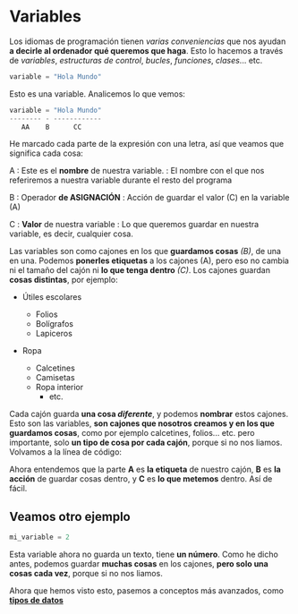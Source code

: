 # Variables

Los idiomas de programación tienen *varias conveniencias* que nos ayudan **a decirle al ordenador qué queremos que haga**. Esto lo hacemos a través de *variables*, *estructuras de control*, *bucles*, *funciones*, *clases*... etc.

```Python
variable = "Hola Mundo"
```

Esto es una variable. Analicemos lo que vemos:

```Python
variable = "Hola Mundo"
-------- - ------------
   AA    B      CC
```

He marcado cada parte de la expresión con una letra, así que veamos que significa cada cosa:

A
: Este es el **nombre** de nuestra variable.
: El nombre con el que nos referiremos a nuestra variable durante el resto del programa

B
: Operador **de ASIGNACIÓN**
: Acción de guardar el valor (C) en la variable (A)

C
: **Valor** de nuestra variable
: Lo que queremos guardar en nuestra variable, es decir, cualquier cosa.

Las variables son como cajones en los que **guardamos cosas** *(B)*, de una en una. Podemos **ponerles etiquetas** a los cajones (A), pero eso no cambia ni el tamaño del cajón ni **lo que tenga dentro** *(C)*. Los cajones guardan **cosas distintas**, por ejemplo:

- Útiles escolares
  - Folios
  - Bolígrafos
  - Lapiceros

- Ropa
  - Calcetines
  - Camisetas
  - Ropa interior
    - etc.

Cada cajón guarda **una cosa *diferente***, y podemos **nombrar** estos cajones. Esto son las variables, **son cajones que nosotros creamos y en los que guardamos cosas**, como por ejemplo calcetines, folios... etc. pero importante, solo **un tipo de cosa por cada cajón**, porque si no nos liamos. Volvamos a la línea de código:

Ahora entendemos que la parte **A** es **la etiqueta** de nuestro cajón, **B** es **la acción** de guardar cosas dentro, y **C** es **lo que metemos** dentro. Así de fácil.

## Veamos otro ejemplo

```Python
mi_variable = 2
```

Esta variable ahora no guarda un texto, tiene **un número**. Como he dicho antes, podemos guardar **muchas cosas** en los cajones, **pero solo una cosas cada vez**, porque si no nos liamos.

Ahora que hemos visto esto, pasemos a conceptos más avanzados, como [**tipos de datos**](002_tipos_1.md)
